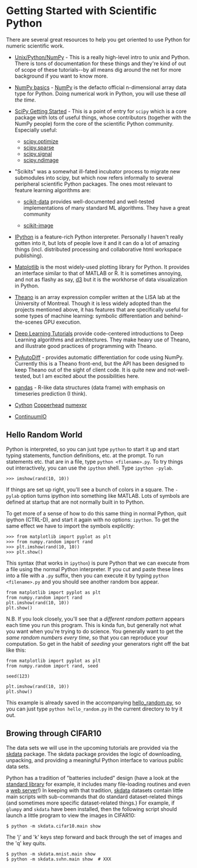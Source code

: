 
Getting Started with Scientific Python
======================================

There are several great resources to help you get oriented to use Python for
numeric scientific work.

* [Unix/Python/NumPy](http://www.cs.utah.edu/~hal/courses/2009F_ML/p0/) - This
  is a really high-level intro to unix and Python.  There is tons of
  documentation for these things and they're kind of out of scope of these
  tutorials--by all means dig around the net for more background if you want
  to know more.

* [NumPy basics](http://www.scipy.org/Tentative_NumPy_Tutorial) - [NumPy](XXX) is
  the defacto official n-dimensional array data type for Python. Doing
  numerical work in Python, you will use these *all the time*.

* [SciPy Getting Started](http://www.scipy.org/Getting_Started) - This is a
  point of entry for `scipy` which is a core package with lots of useful
  things, whose contributors (together with the NumPy people) form the core
  of the scientific Python community.  Especially useful:
  * [scipy.optimize](XXX)
  * [scipy.sparse](XXX)
  * [scipy.signal](XXX)
  * [scipy.ndimage](XXX)

* "Scikits" was a somewhat ill-fated incubator process to migrate new submodules
    into scipy, but which now refers informally to several peripheral scientific Python
    packages. The ones most relevant to feature learning algorithms are:

    * [scikit-data](XXX) provides
        well-documented and well-tested implementations of many standard ML algorithms.
        They have a great community 

    * [scikit-image](XXX)


* [IPython](http://ipython.org/) is a feature-rich Python interpreter.
  Personally I haven't really gotten into it, but lots of people love it and
  it can do a lot of amazing things (incl. distributed processing and
  collaborative html workspace publishing).

* [Matplotlib](XXX) is the most widely-used plotting library for Python. It provides an
  interface similar to that of MATLAB or R. It is sometimes annoying, and not as flashy as say,
  [d3](XXX) but it is the workhorse of data visualization in Python.

* [Theano]() is an array expression compiler written at the LISA lab
  at the University of Montreal. Though it is less widely adopted than the projects
  mentioned above, it has features that are specifically useful for some types of machine
  learning: symbolic differentiation and behind-the-scenes GPU execution.

* [Deep Learning Tutorials]() provide code-centered introductions to 
  Deep Learning algorithms and architectures.
  They make heavy use of Theano, and illustrate good practices
  of programming with Theano.


* [PyAutoDiff](XXX) - provides automatic differentiation for code using NumPy.
  Currently this is a Theano front-end,
  but the API has been designed to keep Theano out of
  the sight of client code.
  It is quite new and not-well-tested, but I am excited about the possibilities here.

* [pandas](XXX) - R-like data structures (data frame) with emphasis
    on timeseries prediction (I think).

* [Cython](XXX) [Copperhead](XXX) [numexpr](XXX)

* [ContinuumIO](XXX) 


Hello Random World
------------------

Python is interpreted, so you can just type `python` to start it up and start
typing statements, function definitions, etc. at the prompt.  To run
statements etc. that are in a file, type `python <filename>.py`. To try things
out interactively, you can use the `ipython` shell.  Type `ipython -pylab`.

    >>> imshow(rand(10, 10))

If things are set up right, you'll see a bunch of colors in a square.  The
`-pylab` option turns ipython into something like MATLAB. Lots of symbols are
defined at startup that are not normally built in to Python.

To get more of a sense of how to do this same thing in normal Python, quit
ipython (CTRL-D), and start it again with no options: `ipython`.  To get the
same effect we have to import the symbols explicitly:

    >>> from matplotlib import pyplot as plt
    >>> from numpy.random import rand
    >>> plt.imshow(rand(10, 10))
    >>> plt.show()


This syntax (that works in `ipython`) is pure Python that we can execute from a file using the normal Python interpreter.
If you cut and paste these lines into a file with a `.py` suffix, then you can
execute it by typing `python <filename>.py` and you should see another random
box appear.

    from matplotlib import pyplot as plt
    from numpy.random import rand
    plt.imshow(rand(10, 10))
    plt.show()


N.B. If you look closely, you'll see that a *different random pattern* appears
each time you run this program.  This is kinda fun, but generally not what you
want when you're trying to do science. You generally want to get the *same
random numbers every time*, so that you can reproduce your computation.  So
get in the habit of *seeding* your generators right off the bat like this:

    from matplotlib import pyplot as plt
    from numpy.random import rand, seed

    seed(123)

    plt.imshow(rand(10, 10))
    plt.show()


This example is already saved in the accompanying [hello_random.py](./0_getstarted/hello_random.py), so you can just type `python hello_random.py` in the current directory to try it out.


Browing through CIFAR10
-----------------------

The data sets we will use in the upcoming tutorials are provided via the
[skdata][skdata] package. The skdata package provides the logic of downloading,
unpacking, and providing a meaningful Python interface to various public data
sets.

Python has a tradition of "batteries included" design (have a look at the
[standard library]() for example, it includes many file-loading routines and even a
[web server]()!)
In keeping with that tradition, [skdata][skdata] datasets contain little main
scripts with sub-commands that do standard dataset-related things (and sometimes
more specific dataset-related things.)  For example, if `glumpy` and `skdata` have
been installed, then the following script should launch a little program to view
the images in CIFAR10:

    $ python -m skdata.cifar10.main show

The 'j' and 'k' keys step forward and back through the set of images and the 'q'
key quits.

    $ python -m skdata.mnist.main show
    $ python -m skdata.svhn.main show  # XXX


[skdata]: http://jaberg.github.com/skdata/ "Scikit-data"
